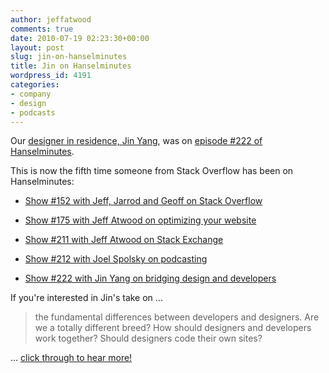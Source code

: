 ```yaml
---
author: jeffatwood
comments: true
date: 2010-07-19 02:23:30+00:00
layout: post
slug: jin-on-hanselminutes
title: Jin on Hanselminutes
wordpress_id: 4191
categories:
- company
- design
- podcasts
---
```



Our [designer in residence, Jin Yang](http://blog.stackoverflow.com/2010/07/our-designer-in-residence-jin-yang/), was on [episode #222 of Hanselminutes](http://www.hanselminutes.com/default.aspx?showID=240).



This is now the fifth time someone from Stack Overflow has been on Hanselminutes:







  * [Show #152 with Jeff, Jarrod and Geoff on Stack Overflow](http://www.hanselminutes.com/default.aspx?showID=152)

  * [Show #175 with Jeff Atwood on optimizing your website](http://hanselminutes.com/default.aspx?showID=193)

  * [Show #211 with Jeff Atwood on Stack Exchange](http://www.hanselminutes.com/default.aspx?ShowID=229)

  * [Show #212 with Joel Spolsky on podcasting](http://www.hanselminutes.com/default.aspx?showID=230)

  * [Show #222 with Jin Yang on bridging design and developers](http://www.hanselminutes.com/default.aspx?showID=240)




If you're interested in Jin's take on ...





<blockquote>
the fundamental differences between developers and designers. Are we a totally different breed? How should designers and developers work together? Should designers code their own sites?
</blockquote>





... [click through to hear more!](http://www.hanselminutes.com/default.aspx?showID=240)

